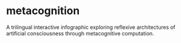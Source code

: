 # metacognition
A trilingual interactive infographic exploring reflexive architectures of artificial consciousness through metacognitive computation.
